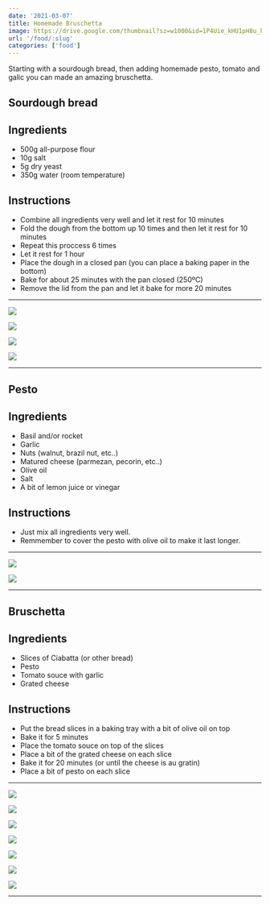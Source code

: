 ```yaml
---
date: '2021-03-07'
title: Homemade Bruschetta
image: https://drive.google.com/thumbnail?sz=w1000&id=1P4Uie_kHU1pH8u_kMWWu_nhLSpQxs_2v
url: '/food/:slug'
categories: ['food']
---
```


Starting with a sourdough bread, then adding homemade pesto, tomato and galic you can made an amazing bruschetta.

<!--more-->

## Sourdough bread

## Ingredients

  - 500g all-purpose flour
  - 10g salt
  - 5g dry yeast
  - 350g water (room temperature)

## Instructions

  - Combine all ingredients very well and let it rest for 10 minutes
  - Fold the dough from the bottom up 10 times and then let it rest for 10 minutes
  - Repeat this proccess 6 times 
  - Let it rest for 1 hour 
  - Place the dough in a closed pan (you can place a baking paper in the bottom)
  - Bake for about 25 minutes with the pan closed (250ºC)
  - Remove the lid from the pan and let it bake for more 20 minutes

* * *

![](https://drive.google.com/thumbnail?sz=w1000&id=1PSxsYaNAgE5r6TYGdnyXqcXE7Hf0A8jS)

![](https://drive.google.com/thumbnail?sz=w1000&id=1PkLqKj1jIlcYKjNWQh7LGzBP1sQQWOUa)

![](https://drive.google.com/thumbnail?sz=w1000&id=1PhdVwiLLEqzn6mdaUtwJXZL3FQjpGcHu)

![](https://drive.google.com/thumbnail?sz=w1000&id=1PjicPQ1J2f1ej1KsyBndRmJnGKwd49Jf)

* * *

## Pesto

## Ingredients

  - Basil and/or rocket
  - Garlic
  - Nuts (walnut, brazil nut, etc..)
  - Matured cheese (parmezan, pecorin, etc..)
  - Olive oil
  - Salt
  - A bit of lemon juice or vinegar

## Instructions

  - Just mix all ingredients very well.
  - Remmember to cover the pesto with olive oil to make it last longer.

* * *

![](https://drive.google.com/thumbnail?sz=w1000&id=1PhV6YqVFlHpSRz8G__c4NrCLbR0ICa2k)

![](https://drive.google.com/thumbnail?sz=w1000&id=1PgyhVtZjhr3AFrTKwA0F8Mivw1UUyJXq)

* * *

## Bruschetta

## Ingredients 

  - Slices of Ciabatta (or other bread)
  - Pesto
  - Tomato souce with garlic
  - Grated cheese

## Instructions

  - Put the bread slices in a baking tray with a bit of olive oil on top
  - Bake it for 5 minutes
  - Place the tomato souce on top of the slices
  - Place a bit of the grated cheese on each slice 
  - Bake it for 20 minutes (or until the cheese is au gratin)
  - Place a bit of pesto on each slice

* * *

![](https://drive.google.com/thumbnail?sz=w1000&id=1PPTZxZ5Wgv5694aun-4q6BC4p4GYDcFv)

![](https://drive.google.com/thumbnail?sz=w1000&id=1PLTEo1jA8zVFjWAy9_c02t74EM8c1N2N)

![](https://drive.google.com/thumbnail?sz=w1000&id=1PAqKphw5HEUcUrLQpnplu62a94dzd-9w)

![](https://drive.google.com/thumbnail?sz=w1000&id=1P8rSOG0r_qvHxv1e98bS3vCnmyKG_unN)

![](https://drive.google.com/thumbnail?sz=w1000&id=1P67xpRR1uSJfmoFV5AnF_dOODWNqK80U)

![](https://drive.google.com/thumbnail?sz=w1000&id=1P4Uie_kHU1pH8u_kMWWu_nhLSpQxs_2v)

![](https://drive.google.com/thumbnail?sz=w1000&id=1P3A96dMbYm_NJ2tBa4eZaK-H1UkVRgKj)

* * * 
